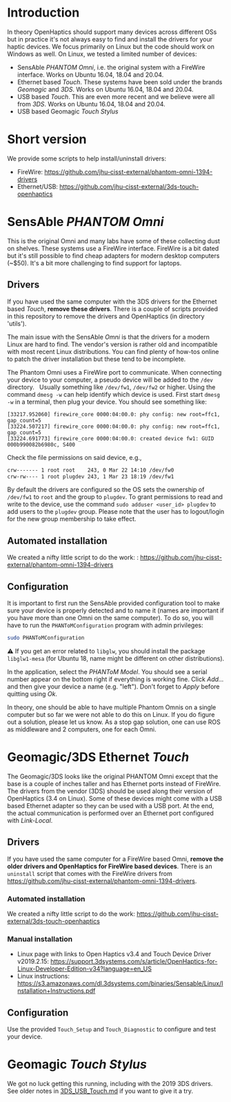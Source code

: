# Introduction

In theory OpenHaptics should support many devices across different OSs but in practice it's not always easy to find and install the drivers for your haptic devices.  We focus primarily on Linux but the code should work on Windows as well.  On Linux, we tested a limited number of devices:
* SensAble *PHANTOM Omni*, i.e. the original system with a FireWire interface.  Works on Ubuntu 16.04, 18.04 and 20.04.
* Ethernet based *Touch*.  These systems have been sold under the brands *Geomagic* and *3DS*.  Works on Ubuntu 16.04, 18.04 and 20.04.
* USB based *Touch*.  This are even more recent and we believe were all from *3DS*.  Works on Ubuntu 16.04, 18.04 and 20.04.
* USB based Geomagic *Touch Stylus*

# Short version

We provide some scripts to help install/uninstall drivers:
* FireWire: https://github.com/jhu-cisst-external/phantom-omni-1394-drivers
* Ethernet/USB: https://github.com/jhu-cisst-external/3ds-touch-openhaptics

# SensAble *PHANTOM Omni*

This is the original Omni and many labs have some of these collecting dust on shelves.  These systems use a FireWire interface.  FireWire is a bit dated but it's still possible to find cheap adapters for modern desktop computers (~$50).  It's a bit more challenging to find support for laptops.

## Drivers

If you have used the same computer with the 3DS drivers for the Ethernet based *Touch*, **remove these drivers**.  There is a couple of scripts provided in this repository to remove the drivers and OpenHaptics (in directory 'utils').

The main issue with the SensAble *Omni* is that the drivers for a modern Linux are hard to find.   The vendor's version is rather old and incompatible with most recent Linux distributions.  You can find plenty of how-tos online to patch the driver installation but these tend to be incomplete.

The Phantom Omni uses a FireWire port to communicate.  When connecting your device to your computer, a pseudo device will be added to the `/dev` directory.   Usually something like `/dev/fw1`, `/dev/fw2` or higher.  Using the command `dmesg -w` can help identify which device is used.  First start `dmesg -w` in a terminal, then plug your device.  You should see something like:
```
[33217.952060] firewire_core 0000:04:00.0: phy config: new root=ffc1, gap_count=5
[33224.507217] firewire_core 0000:04:00.0: phy config: new root=ffc1, gap_count=5
[33224.691773] firewire_core 0000:04:00.0: created device fw1: GUID 000b990082b6980c, S400
```
Check the file permissions on said device, e.g.,
```sh
crw------- 1 root root    243, 0 Mar 22 14:10 /dev/fw0
crw-rw---- 1 root plugdev 243, 1 Mar 23 18:19 /dev/fw1
```
By default the drivers are configured so the OS sets the ownership of `/dev/fw1` to `root` and the group to `plugdev`.  To grant permissions to read and write to the device, use the command `sudo adduser <user_id> plugdev` to add users to the `plugdev` group.   Please note that the user has to logout/login for the new group membership to take effect.

## Automated installation

We created a nifty little script to do the work: :  https://github.com/jhu-cisst-external/phantom-omni-1394-drivers

## Configuration

It is important to first run the SensAble provided configuration tool to make sure your device is properly detected and to name it (names are important if you have more than one Omni on the same computer).   To do so, you will have to run the `PHANToMConfiguration` program with admin privileges:
```sh
sudo PHANToMConfiguration
```

:warning: If you get an error related to `libglw`, you should install the package `libglw1-mesa` (for Ubuntu 18, name might be different on other distributions).

In the application, select the *PHANToM Model*.  You should see a serial number appear on the bottom right if everything is working fine.  Click *Add...* and then give your device a name (e.g. "left").  Don't forget to *Apply* before quitting using *Ok*.

In theory, one should be able to have multiple Phantom Omnis on a single computer but so far we were not able to do this on Linux.   If you do figure out a solution, please let us know.   As a stop gap solution, one can use ROS as middleware and 2 computers, one for each Omni.

# Geomagic/3DS Ethernet *Touch*

The Geomagic/3DS looks like the original PHANTOM Omni except that the base is a couple of inches taller and has Ethernet ports instead of FireWire.  The drivers from the vendor (3DS) should be used along their version of OpenHaptics (3.4 on Linux).  Some of these devices might come with a USB based Ethernet adapter so they can be used with a USB port.  At the end, the actual communication is performed over an Ethernet port configured with *Link-Local*.

## Drivers

If you have used the same computer for a FireWire based Omni, **remove the older drivers and OpenHaptics for FireWire based devices**.  There is an `uninstall` script that comes with the FireWire drivers from https://github.com/jhu-cisst-external/phantom-omni-1394-drivers.

### Automated installation

We created a nifty little script to do the work: https://github.com/jhu-cisst-external/3ds-touch-openhaptics

### Manual installation

* Linux page with links to Open Haptics v3.4 and Touch Device Driver v2019.2.15: https://support.3dsystems.com/s/article/OpenHaptics-for-Linux-Developer-Edition-v34?language=en_US
* Linux instructions: https://s3.amazonaws.com/dl.3dsystems.com/binaries/Sensable/Linux/Installation+Instructions.pdf

## Configuration

Use the provided `Touch_Setup` and `Touch_Diagnostic` to configure and test your device.

# Geomagic *Touch Stylus*

We got no luck getting this running, including with the 2019 3DS drivers.  See older notes in [3DS_USB_Touch.md](3DS_USB_Touch.md) if you want to give it a try.
